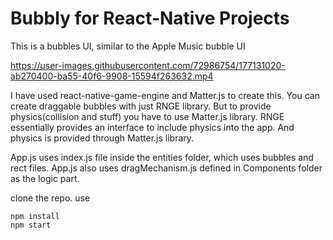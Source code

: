 # Bubbly for React-Native Projects

This is a bubbles UI, similar to the Apple Music bubble UI




https://user-images.githubusercontent.com/72986754/177131020-ab270400-ba55-40f6-9908-15594f263632.mp4



I have used react-native-game-engine and Matter.js to create this.
You can create draggable bubbles with just RNGE library. But to provide physics(collision and stuff) you have to use Matter.js library.
RNGE essentially provides an interface to include physics into the app. And physics is provided through Matter.js library.

App.js uses index.js file inside the entities folder, which uses bubbles and rect files. App.js also uses dragMechanism.js defined in Components folder as the logic part.

clone the repo.
use 
```
npm install 
npm start
```
